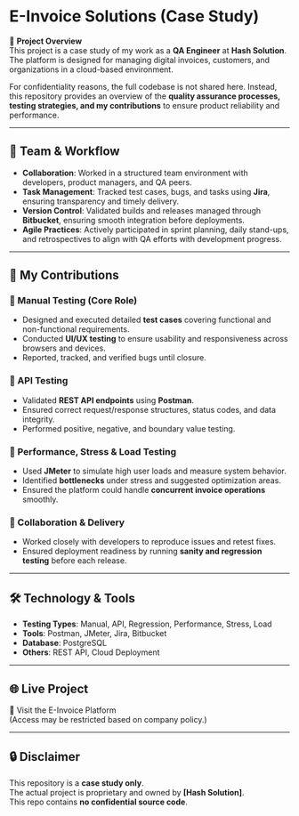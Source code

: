 # E-Invoice Solutions (Case Study)

📌 **Project Overview**  
This project is a case study of my work as a **QA Engineer** at **Hash Solution**.  
The platform is designed for managing digital invoices, customers, and organizations in a cloud-based environment.  

For confidentiality reasons, the full codebase is not shared here. Instead, this repository provides an overview of the **quality assurance processes, testing strategies, and my contributions** to ensure product reliability and performance.  

---

## 🤝 Team & Workflow  
- **Collaboration**: Worked in a structured team environment with developers, product managers, and QA peers.  
- **Task Management**: Tracked test cases, bugs, and tasks using **Jira**, ensuring transparency and timely delivery.  
- **Version Control**: Validated builds and releases managed through **Bitbucket**, ensuring smooth integration before deployments.  
- **Agile Practices**: Actively participated in sprint planning, daily stand-ups, and retrospectives to align with QA efforts with development progress.  

---

## 🎯 My Contributions  

### 🔹 Manual Testing (Core Role)  
- Designed and executed detailed **test cases** covering functional and non-functional requirements.  
- Conducted **UI/UX testing** to ensure usability and responsiveness across browsers and devices.  
- Reported, tracked, and verified bugs until closure.  

### 🔹 API Testing  
- Validated **REST API endpoints** using **Postman**.  
- Ensured correct request/response structures, status codes, and data integrity.  
- Performed positive, negative, and boundary value testing.  

### 🔹 Performance, Stress & Load Testing  
- Used **JMeter** to simulate high user loads and measure system behavior.  
- Identified **bottlenecks** under stress and suggested optimization areas.  
- Ensured the platform could handle **concurrent invoice operations** smoothly.  

### 🔹 Collaboration & Delivery  
- Worked closely with developers to reproduce issues and retest fixes.  
- Ensured deployment readiness by running **sanity and regression testing** before each release.  

---

## 🛠️ Technology & Tools  
- **Testing Types**: Manual, API, Regression, Performance, Stress, Load  
- **Tools**: Postman, JMeter, Jira, Bitbucket    
- **Database**: PostgreSQL  
- **Others**: REST API, Cloud Deployment  

---

## 🌐 Live Project  
🔗 Visit the E-Invoice Platform  
(Access may be restricted based on company policy.)  

---

## 🔒 Disclaimer  
This repository is a **case study only**.  
The actual project is proprietary and owned by **[Hash Solution]**.  
This repo contains **no confidential source code**.  
